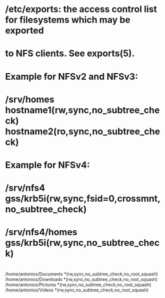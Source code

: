 # /etc/exports: the access control list for filesystems which may be exported
#		to NFS clients.  See exports(5).
#
# Example for NFSv2 and NFSv3:
# /srv/homes       hostname1(rw,sync,no_subtree_check) hostname2(ro,sync,no_subtree_check)
#
# Example for NFSv4:
# /srv/nfs4        gss/krb5i(rw,sync,fsid=0,crossmnt,no_subtree_check)
# /srv/nfs4/homes  gss/krb5i(rw,sync,no_subtree_check)
#
/home/antonios/Documents *(rw,sync,no_subtree_check,no_root_squash) 
/home/antonios/Downloads *(rw,sync,no_subtree_check,no_root_squash) 
/home/antonios/Pictures *(rw,sync,no_subtree_check,no_root_squash) 
/home/antonios/Videos *(rw,sync,no_subtree_check,no_root_squash) 
